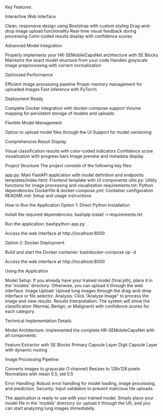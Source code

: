 Key Features

Interactive Web Interface

Clean, responsive design using Bootstrap with custom styling
Drag-and-drop image upload functionality
Real-time visual feedback during processing
Color-coded results display with confidence scores


Advanced Model Integration

Properly implements your HR-SEMobileCapsNet architecture with SE Blocks
Maintains the exact model structure from your code
Handles grayscale image preprocessing with correct normalization


Optimized Performance

Efficient image processing pipeline
Proper memory management for uploaded images
Fast inference with PyTorch


Deployment Ready

Complete Docker integration with docker-compose support
Volume mapping for persistent storage of models and uploads


Flexible Model Management

Option to upload model files through the UI
Support for model versioning


Comprehensive Result Display

Visual classification results with color-coded indicators
Confidence score visualization with progress bars
Image preview and metadata display



Project Structure
The project consists of the following key files:

app.py: Main FastAPI application with model definition and endpoints
templates/index.html: Frontend template with UI components
utils.py: Utility functions for image processing and visualization
requirements.txt: Python dependencies
Dockerfile & docker-compose.yml: Container configuration
README.md: Setup and usage instructions

How to Run the Application
Option 1: Direct Python Installation

Install the required dependencies:
bashpip install -r requirements.txt

Run the application:
bashpython app.py

Access the web interface at http://localhost:8000

Option 2: Docker Deployment

Build and start the Docker container:
bashdocker-compose up -d

Access the web interface at http://localhost:8000

Using the Application

Model Setup: If you already have your trained model (final.pth), place it in the 'models' directory. Otherwise, you can upload it through the web interface.
Image Upload: Upload lung images through the drag-and-drop interface or file selector.
Analysis: Click "Analyze Image" to process the image and view results.
Results Interpretation: The system will show the classification (Normal, Benign, or Malignant) with confidence scores for each category.

Technical Implementation Details

Model Architecture: Implemented the complete HR-SEMobileCapsNet with all components:

Feature Extractor with SE Blocks
Primary Capsule Layer
Digit Capsule Layer with dynamic routing


Image Processing Pipeline:

Converts images to grayscale (1 channel)
Resizes to 128x128 pixels
Normalizes with mean 0.5, std 0.5


Error Handling: Robust error handling for model loading, image processing, and prediction.
Security: Input validation to prevent malicious file uploads.

The application is ready to use with your trained model. Simply place your model file in the 'models' directory (or upload it through the UI), and you can start analyzing lung images immediately.